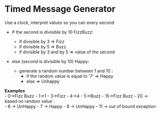 # Timed Message Generator

Use a clock, interpret values so you can every second 

   - If the second is divisible by 10
       FizzBuzz:
       - if divisible by 3 => Fizz
       - if divisible by 5 => Buzz
       - if divisible by 3 and by 5 => value of the second

   - else (second is divisible by 10)
       Happy:
       - generate a random number between 1 and 10 :
         - if the random value is equal to '7' => Happy 
         - else => Unhappy
   
  **Examples**<br>
       - 0->Fizz Buzz
       - 1->1
       - 3->Fizz
       - 4->4
       - 5->Buzz
       - 15->Fizz Buzz
       - 20 ->
            based on random value :<br>
             - 6 -> UnHappy
             - 7 -> Happy
             - 8 -> UnHappy
             - 11 -> out of bound exception
